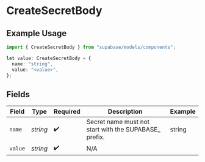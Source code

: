 # CreateSecretBody

## Example Usage

```typescript
import { CreateSecretBody } from "supabase/models/components";

let value: CreateSecretBody = {
  name: "string",
  value: "<value>",
};
```

## Fields

| Field                                                 | Type                                                  | Required                                              | Description                                           | Example                                               |
| ----------------------------------------------------- | ----------------------------------------------------- | ----------------------------------------------------- | ----------------------------------------------------- | ----------------------------------------------------- |
| `name`                                                | *string*                                              | :heavy_check_mark:                                    | Secret name must not start with the SUPABASE_ prefix. | string                                                |
| `value`                                               | *string*                                              | :heavy_check_mark:                                    | N/A                                                   |                                                       |